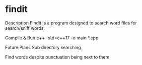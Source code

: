 # findit

Description
Findit is a program designed to search word files for search/sniff words. 

Compile & Run
c++ -std=c++17 -o main *.cpp

Future Plans
Sub directory searching

Find words despite punctuation being next to them
